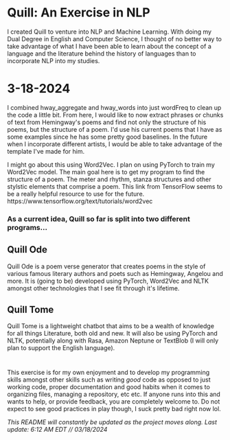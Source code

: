 <h1> Quill: An Exercise in NLP </h1>
I created Quill to venture into NLP and Machine Learning.
 With doing my Dual Degree in English and Computer Science, I thought of no better way to take advantage of what I have been able to learn about the concept
 of a language and the literature behind the history of languages than to incorporate NLP into my studies.
<h1> 3-18-2024 </h1> 
<p>
I combined hway_aggregate and hway_words into just wordFreq to clean up the code a little bit. From here, I would like to now extract phrases or chunks of text from Hemingway's poems and find not only the structure of his poems, but the structure of a poem. I'd use his current poems that I have as some examples since he has some pretty good baselines.
In the future when I incorporate different artists, I would be able to take advantage of the template I've made for him.

 <p> I might go about this using Word2Vec. I plan on using PyTorch to train my Word2Vec model. The main goal here is to get my program to find the structure of a poem. The meter and rhythm, stanza structures and other stylstic elements that comprise a poem. This link from TensorFlow seems to be a really helpful resource to use for the future. 
https://www.tensorflow.org/text/tutorials/word2vec
</p>
 </p>


</p>

<h3> As a current idea, Quill so far is split into two different programs... </h3> 
 
 <h2> Quill Ode </h2>
Quill Ode is a poem verse generator that creates poems in the style of various famous literary authors and poets such as Hemingway, Angelou and more. It is (going to be) developed using 
PyTorch, Word2Vec and NLTK amongst other technologies that I see fit through it's lifetime. 

<h2> Quill Tome </h2>
Quill Tome is a lightweight chatbot that aims to be a wealth of knowledge for all things Literature, both old and new. It will also be using PyTorch and NLTK, potentially along with Rasa, Amazon Neptune or TextBlob (I will only plan to support the English language).

<h1></h1>

 This exercise is for my own enjoyment and to develop my programming skills amongst other skills such as writing _good_ code as opposed to just working code, proper documentation and good habits when it comes to organizing files, managing a repository, etc etc. If anyone runs into this and wants to help, or provide feedback, you are completely welcome to. Do not expect to see good practices in play though, I suck pretty bad right now lol.

_This README will constantly be updated as the project moves along. Last update: 6:12 AM EDT // 03/18/2024_
